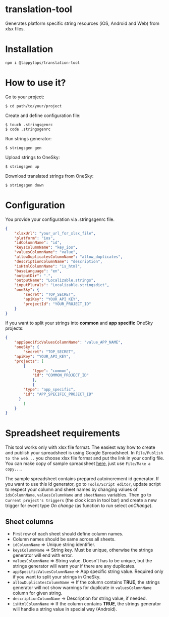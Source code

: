 # translation-tool

Generates platform specific string resources (iOS, Android and Web) from xlsx files.

# Installation

```
npm i @tappytaps/translation-tool
```

# How to use it?

Go to your project:

```
$ cd path/to/your/project
```

Create and define configuration file:

```
$ touch .stringsgenrc
$ code .stringsgenrc
```

Run strings generator:

```
$ stringsgen gen
```

Upload strings to OneSky:

```
$ stringsgen up
```

Download translated strings from OneSky:

```
$ stringsgen down
```

# Configuration

You provide your configuration via .stringsgenrc file.

```json
{
    "xlsxUrl": "your_url_for_xlsx_file",
    "platform": "ios",
    "idColumnName": "id",
    "keysColumnName": "key_ios",
    "valuesColumnName": "value",
    "allowDuplicatesColumnName": "allow_duplicates",
    "descriptionColumnName": "description",
    "isHtmlColumnName": "is_html",
    "baseLanguage": "en",
    "outputDir": ".",
    "outputName": "Localizable.strings",
    "inputPlurals": "Localizable.stringsdict",
    "oneSky": {
        "secret": "TOP_SECRET",
        "apiKey": "YOUR_API_KEY",
        "projectId": "YOUR_PROJECT_ID"
    }
}
```

If you want to split your strings into **common** and **app specific** OneSky projects:

```json
{
 	"appSpecificValuesColumnName": "value_APP_NAME",
	"oneSky": {
 		"secret": "TOP_SECRET",
  	"apiKey": "YOUR_API_KEY",
  	"projects": [
  		{
  			"type": "common",
  			"id": "COMMON_PROJECT_ID"
			},
			{
        "type": "app_specific",
        "id": "APP_SPECIFIC_PROJECT_ID"
      }
		]
	}
}
```



# Spreadsheet requirements

This tool works only with xlsx file format. The easiest way how to create and publish your spreadsheet is using Google Spreadsheet. In `File/Publish to the web...` you choose xlsx file format and put the link in your config file. You can make copy of sample spreadsheet [here](https://docs.google.com/spreadsheets/d/1Jwpwu6p4cFy8rMRmxHO9r5ft8NO86FwFGDMLVneNCTI/edit?ts=5c10d990#gid=0), just use `File/Make a copy...`.

The sample spreadsheet contains prepared autoincrement id generator. If you want to use this id generator, go to `Tools/Script editor`, update script to respect your column and sheet names by changing values of `idsColumnName`, `valuesColumnName` and `sheetNames` variables. Then go to `Current project's triggers` (the clock icon in tool bar) and create a new trigger for event type _On change_ (as function to run select _onChange_).

## Sheet columns

-   First row of each sheet should define column names.
-   Column names should be same across all sheets.
-   `idColumnName` => Unique string identifier.
-   `keysColumnName` => String key. Must be unique, otherwise the strings generator will end with error.
-   `valuesColumnName` => String value. Doesn't has to be unique, but the strings generator will warn your if there are any duplicates.
-   `appSpecificValuesColumnName` => App specific string value. Required only if you want to split your strings in OneSky.
-   `allowDuplicatesColumnName` => If the column contains **TRUE**, the strings generator will not show warnings for duplicate in `valuesColumnName` column for given string.
-   `descriptionColumnName` => Description for string value, if needed.
-   `isHtmlColumnName` => If the column contains **TRUE**, the strings generator will handle a string value in special way (Android).
